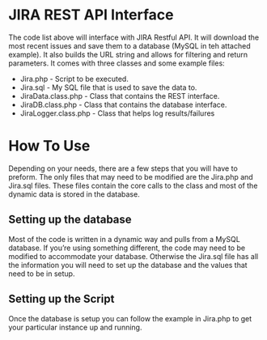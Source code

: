 # JIRA REST API Interface
The code list above will interface with JIRA Restful API. It will download the most recent issues and save them to a database (MySQL in teh attached  example). It also builds the URL string and allows for filtering and return parameters. It comes with three classes and some example files:
* Jira.php - Script to be executed.
* Jira.sql - My SQL file that is used to save the data to.
* JiraData.class.php - Class that contains the REST interface.
* JiraDB.class.php - Class that contains the database interface.
* JiraLogger.class.php - Class that helps log results/failures


# How To Use
Depending on your needs, there are a few steps that you will have to preform. The only files that may need to be modified are the Jira.php and Jira.sql files. These files contain the core calls to the class and most of the dynamic data is stored in the database.

## Setting up the database
Most of the code is written in a dynamic way and pulls from a MySQL database. If you’re using something different, the code may need to be modified to accommodate your database. Otherwise the Jira.sql file has all the information you will need to set up the database and the values that need to be in setup.

## Setting up the Script
Once the database is setup you can follow the example in Jira.php to get your particular instance up and running.
